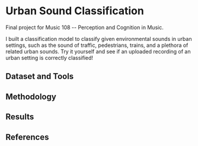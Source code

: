 # Urban Sound Classification

Final project for Music 108 -- Perception and Cognition in Music. 

I built a classification model to classify given environmental sounds in urban settings, such as the sound of traffic, pedestrians, trains, and a plethora of related urban sounds. Try it yourself and see if an uploaded recording of an urban setting is correctly classified!

## Dataset and Tools

## Methodology

## Results

## References
